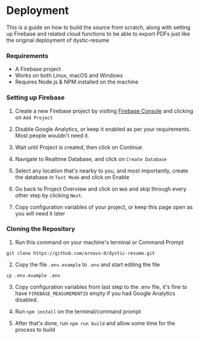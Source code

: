# Deployment

This is a guide on how to build the source from scratch, along with setting up Firebase and related cloud functions to be able to export PDFs just like the original deployment of dystic-resume

### Requirements

- A Firebase project
- Works on both Linux, macOS and Windows
- Requires Node.js & NPM installed on the machine

### Setting up Firebase

1. Create a new Firebase project by visiting [Firebase Console](https://console.firebase.google.com/) and clicking on `Add Project`

2. Disable Google Analytics, or keep it enabled as per your requirements. Most people wouldn't need it.

3. Wait until Project is created, then click on Continue

4. Navigate to Realtime Database, and click on `Create Database`

5. Select any location that's nearby to you, and most importantly, create the database in `Test Mode` and click on Enable

6. Go back to Project Overview and click on `Web` and skip through every other step by clicking `Next`.

7. Copy configuration variables of your project, or keep this page open as you will need it later


### Cloning the Repository

1. Run this command on your machine's terminal or Command Prompt

```
git clone https://github.com/arnavs-0/dystic-resume.git
```

2. Copy the file `.env.example` to `.env` and start editing the file

```
cp .env.example .env
```

3. Copy configuration variables from last step to the .env file, it's fine to have `FIREBASE_MEASUREMENTID` empty if you had Google Analytics disabled.

4. Run `npm install` on the terminal/command prompt

5. After that's done, run `npm run build` and allow some time for the process to build
